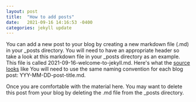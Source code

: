 ```yaml
---
layout: post
title:  "How to add posts"
date:   2021-09-16 14:16:53 -0400
categories: jekyll update
---
```


You can add a new post to your blog by creating a new markdown file (.md) in your _posts directory. You will need to have an appropriate header so take a look at this markdown file in your _posts directory as an example. This file is called 2021-09-16-welcome-to-jekyll.md. Here's what the [source looks](https://raw.githubusercontent.com/msaxton/blog-template/gh-pages/_posts/2021-09-16-welcome-to-jekyll.md) like You will need to use the same naming convention for each blog post: YYY-MM-DD-post-title.md.

Once you are comfortable with the material here. You may want to delete this post from your blog by deleting the .md file from the _posts directory.
